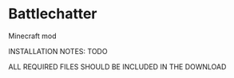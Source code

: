 Battlechatter
=============

Minecraft mod 


INSTALLATION NOTES: TODO


ALL REQUIRED FILES SHOULD BE INCLUDED IN THE DOWNLOAD
